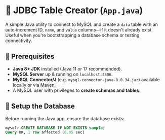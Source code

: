 # 🚀 JDBC Table Creator (`App.java`)

A simple Java utility to connect to MySQL and create a `data` table with an auto‑increment ID, `name`, and `value` columns—if it doesn't already exist. Useful when you're bootstrapping a database schema or testing connectivity.

## 🧰 Prerequisites

- **Java 8+ JDK** installed (Java 11 or 17 recommended).
- **MySQL Server** up & running on `localhost:3306`.
- **MySQL Connector/J** (e.g. `mysql-connector-java‑8.0.34.jar`) available locally or via Maven.
- A MySQL user with privileges to **create schemas and tables**.

## 🔧 Setup the Database

Before running the Java app, ensure the database exists:

```sql
mysql> CREATE DATABASE IF NOT EXISTS sample;
Query OK, 1 row affected (0.05 sec)
